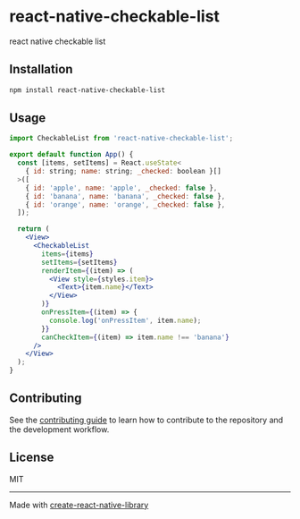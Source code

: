 # react-native-checkable-list

react native checkable list

## Installation

```sh
npm install react-native-checkable-list
```

## Usage

```jsx
import CheckableList from 'react-native-checkable-list';

export default function App() {
  const [items, setItems] = React.useState<
    { id: string; name: string; _checked: boolean }[]
  >([
    { id: 'apple', name: 'apple', _checked: false },
    { id: 'banana', name: 'banana', _checked: false },
    { id: 'orange', name: 'orange', _checked: false },
  ]);

  return (
    <View>
      <CheckableList
        items={items}
        setItems={setItems}
        renderItem={(item) => (
          <View style={styles.item}>
            <Text>{item.name}</Text>
          </View>
        )}
        onPressItem={(item) => {
          console.log('onPressItem', item.name);
        }}
        canCheckItem={(item) => item.name !== 'banana'}
      />
    </View>
  );
}
```

## Contributing

See the [contributing guide](CONTRIBUTING.md) to learn how to contribute to the repository and the development workflow.

## License

MIT

---

Made with [create-react-native-library](https://github.com/callstack/react-native-builder-bob)

